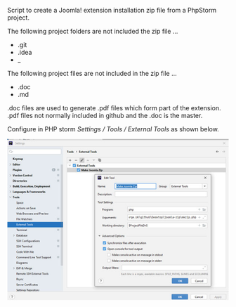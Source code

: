 Script to create a Joomla! extension installation zip file from a PhpStorm project.

The following project folders are not included the zip file ...
* .git
* .idea
* _

The following project files are not included in the zip file ...
* .doc
* .md

.doc files are used to generate .pdf files which form part of the extension.<br/>
.pdf files not normally included in github and the .doc is the master.

Configure in PHP storm _Settings / Tools / External Tools_ as shown below.

![](./images/mkzip.jpg)